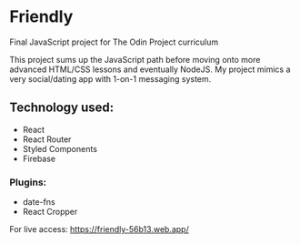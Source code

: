 # Friendly

Final JavaScript project for The Odin Project curriculum

This project sums up the JavaScript path before moving onto more advanced HTML/CSS lessons and eventually NodeJS. My project mimics a very social/dating app with 1-on-1 messaging system.

## Technology used:

- React
- React Router
- Styled Components
- Firebase

### Plugins:

- date-fns
- React Cropper

For live access: https://friendly-56b13.web.app/
